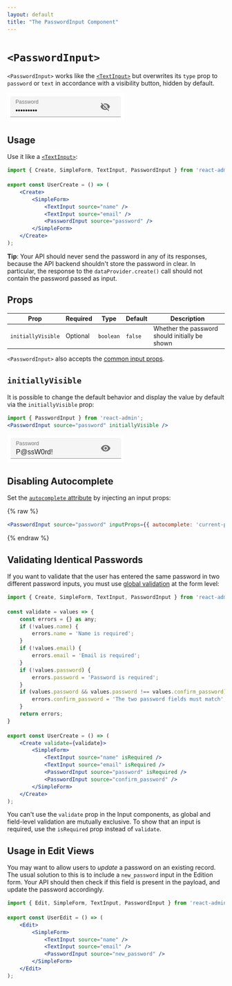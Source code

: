 ```yaml
---
layout: default
title: "The PasswordInput Component"
---
```


# `<PasswordInput>`

`<PasswordInput>` works like the [`<TextInput>`](./TextInput.md) but overwrites its `type` prop to `password` or `text` in accordance with a visibility button, hidden by default.

![Password Input](./img/password-input.png)

## Usage

Use it like a [`<TextInput>`](./TextInput.md):

```jsx
import { Create, SimpleForm, TextInput, PasswordInput } from 'react-admin';

export const UserCreate = () => (
    <Create>
        <SimpleForm>
            <TextInput source="name" />
            <TextInput source="email" />
            <PasswordInput source="password" />
        </SimpleForm>
    </Create>
);
```

**Tip**: Your API should never send the password in any of its responses, because the API backend shouldn't store the password in clear. In particular, the response to the `dataProvider.create()` call should not contain the password passed as input.

## Props

| Prop   | Required | Type     | Default | Description   |
| ------ | -------- | -------- | ------- | ------------- |
| `initiallyVisible` | Optional | `boolean` | `false` | Whether the password should initially be shown |

`<PasswordInput>` also accepts the [common input props](./Inputs.md#common-input-props).

## `initiallyVisible`

It is possible to change the default behavior and display the value by default via the `initiallyVisible` prop:

```jsx
import { PasswordInput } from 'react-admin';
<PasswordInput source="password" initiallyVisible />
```

![Password Input (visible)](./img/password-input-visible.png)

## Disabling Autocomplete

Set the [`autocomplete` attribute](https://developer.mozilla.org/en-US/docs/Web/HTML/Attributes/autocomplete) by injecting an input props:

{% raw %}
```jsx
<PasswordInput source="password" inputProps={{ autocomplete: 'current-password' }} />
```
{% endraw %}

## Validating Identical Passwords

If you want to validate that the user has entered the same password in two different password inputs, you must use [global validation](./Validation.md#global-validation) at the form level:

```jsx
import { Create, SimpleForm, TextInput, PasswordInput } from 'react-admin';

const validate = values => {
    const errors = {} as any;
    if (!values.name) {
        errors.name = 'Name is required';
    }
    if (!values.email) {
        errors.email = 'Email is required';
    }
    if (!values.password) {
        errors.password = 'Password is required';
    }
    if (values.password && values.password !== values.confirm_password) {
        errors.confirm_password = 'The two password fields must match';
    }
    return errors;
}

export const UserCreate = () => (
    <Create validate={validate}>
        <SimpleForm>
            <TextInput source="name" isRequired />
            <TextInput source="email" isRequired />
            <PasswordInput source="password" isRequired />
            <PasswordInput source="confirm_password" />
        </SimpleForm>
    </Create>
);
```

You can't use the `validate` prop in the Input components, as global and field-level validation are mutually exclusive. To show that an input is required, use the `isRequired` prop instead of `validate`.


## Usage in Edit Views

You may want to allow users to *update* a password on an existing record. The usual solution to this is to include a `new_password` input in the Edition form. Your API should then check if this field is present in the payload, and update the password accordingly.

```jsx
import { Edit, SimpleForm, TextInput, PasswordInput } from 'react-admin';

export const UserEdit = () => (
    <Edit>
        <SimpleForm>
            <TextInput source="name" />
            <TextInput source="email" />
            <PasswordInput source="new_password" />
        </SimpleForm>
    </Edit>
);
```

